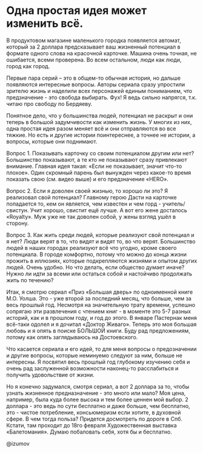 # Одна простая идея может изменить всё.

В продуктовом магазине маленького городка появляется автомат, который за 2 доллара предсказывает ваш жизненный потенциал в формате одного слова на красочной карточке. Машина очень точная, не ошибается, всеми проверена. Во всем остальном, люди как люди, город как город.

Первые пара серий – это в общем-то обычная история, но дальше появляются интересные вопросы. Авторы сериала сразу упростили зрителю жизнь и наделили всех персонажей единым пониманием, что предзначение - это свобода выбирать. Фух! Я ведь сильно напрягся, т.к. читаю про свободу по Бердяеву. 

Понятное дело, что у большинства людей, потенциал не раскрыт и они теперь в большой задумчивости как изменить жизнь. У многих из них, одна простая идея разом меняет всё и они отправляются во все тяжкие. Но есть и другие истории поинтереснее, а точнее не истории, а вопросы, которые они поднимают.

Вопрос 1. Показывать карточку со своим потенциалом другим или нет?
Большинство показывают, а те кто не показывают сразу привлекают внимание. Главная идея такая: «Если не показывает, значит что-то плохое». Один скромный парень был вынужден через какое-то время показать свою (см. видео выше) и его предзначение «HERO».

Вопрос 2. Если я доволен своей жизнью, то хорошо ли это? Я реализовал свой потенциал?
Главному герою Дасти на карточке попадается то, кем он является, чем известен и чем горд - учитель/свистун. Учит хорошо, свистит ещё лучше. А вот его жене досталось «Royalty». Муж уже не так доволен собой, у жены взгляд ушёл в сторону.

Вопрос 3. Как жить среди людей, которые реализуют свой потенциал и я нет?
Люди верят в то, что видят и видят то, во что верят. Большинство людей в наших городах реализуют всё что угодно, кроме своего потенциала. В городе комфортно, потому что можно до конца жизни прожить в иллюзиях, которые подкрепляются жизнями и опытом других людей. Очень удобно. Но что делать, если общество думает иначе? Нужно ли идти за всеми или остаться собой и настойчиво продолжать жить по течению?

Итак, я смотрю сериал «Приз «Большая дверь» по одноименной книге М.О. Уолша. Это - уже второй за последний месяц, что больше, чем за весь прошлый год. Несмотря на значительную трату времени, успешно сопрягаю эти развлечения с чтением книг -  в моменте это 5-7 разных историй, как и в прошлом году, и год до этого. В январе Пастернак меня всё-таки одолел и я дочитал «Доктор Живаго». Теперь это моя большая любовь и я опять в поиске БОЛЬШОЙ книги. Буду рад предложениям, потому как опять заглядываюсь на Достоевского.

Что касается сериала и его идей, то для меня вопросы о предозначении и другие вопросы, которые неминуемо следуют за ним, больше не интересны. Я посвятил весь прошлый год глубокому изучению себя и очень рад заслуженной возможности наконец-то расслабиться и получить удовольствие от жизни. 

Но я конечно задумался, смотря сериал, а вот 2 доллара за то, чтобы узнать жизненное предназначение - это много или мало? Моя цена, например, была куда более высока и тем более ценнен мой выбор. 2 доллара - это ведь по сути бесплатно и даже больше, чем бесплатно, это - чистое потребление, консьюмеризм если хотите, в духовной сфере. В чем тогда польза? Придется досмотреть по дороге в Спб. Кстати, там проходит до 18го февраля Художественная выставка «Балетомания». Думаю побаловать себя, хотя бы и бесплатно.

@izumov


